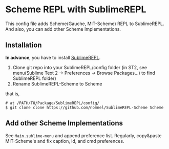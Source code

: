 # Scheme REPL with SublimeREPL
This config file adds Scheme(Gauche, MIT-Scheme) REPL to SublimeREPL. And also, you can add other Scheme Implementations.

## Installation
**In advance**, you have to install [SublimeREPL](https://github.com/wuub/SublimeREPL).

1. Clone git repo into your SublimeREPL/config folder (in ST2, see menu(Sublime Text 2 -> Preferences -> Browse Packages…) to find SublimeREPL folder)
2. Rename SublimeREPL-Scheme to Scheme

that is,

	# at /PATH/TO/Package/SublimeREPL/config/
	$ git clone clone https://github.com/nomnel/SublimeREPL-Scheme Scheme

## Add other Scheme Implementations
See `Main.sublime-menu` and append preference list. Regularly, copy&paste MIT-Scheme's and fix caption, id, and cmd preferences.